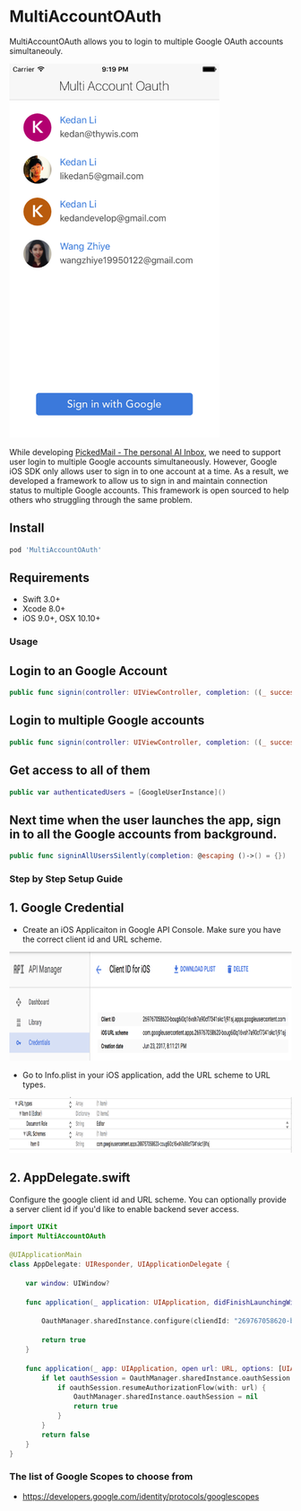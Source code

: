 # MultiAccountOAuth

MultiAccountOAuth allows you to login to multiple Google OAuth accounts simultaneouly. 

<img src="img/screenshot.png" width="375" height="667"/>

While developing [PickedMail - The personal AI Inbox](https://itunes.apple.com/us/app/pickedmail/id1244830423?mt=8), we need to support user login to multiple Google accounts simultaneously. However, Google iOS SDK only allows user to sign in to one account at a time. As a result, we developed a framework to allow us to sign in and maintain connection status to multiple Google accounts. This framework is open sourced to help others who struggling through the same problem.

## Install
```ruby
pod 'MultiAccountOAuth'
```

## Requirements
* Swift 3.0+
* Xcode 8.0+
* iOS 9.0+, OSX 10.10+

### Usage

## Login to an Google Account

```swift
public func signin(controller: UIViewController, completion: ((_ success: Bool, _ user: GoogleUserInstance?, _ error: String?) -> ())?)
```

## Login to multiple Google accounts

```swift
public func signin(controller: UIViewController, completion: ((_ success: Bool, _ user: GoogleUserInstance?, _ error: String?) -> ())?)
```

## Get access to all of them 

```swift
public var authenticatedUsers = [GoogleUserInstance]()
```

## Next time when the user launches the app, sign in to all the Google accounts from background.

```swift
public func signinAllUsersSilently(completion: @escaping ()->() = {})
```


### Step by Step Setup Guide

## 1. Google Credential

* Create an iOS Applicaiton in Google API Console. Make sure you have the correct client id and URL scheme.

<img src="img/instruction1.png" width="888" height="194"/>

* Go to Info.plist in your iOS application, add the URL scheme to URL types.

<img src="img/instruction2.png" width="1080" height="99"/>

## 2. AppDelegate.swift

Configure the google client id and URL scheme. You can optionally provide a server client id if you'd like to enable backend sever access.

```swift
import UIKit
import MultiAccountOAuth

@UIApplicationMain
class AppDelegate: UIResponder, UIApplicationDelegate {

    var window: UIWindow?

    func application(_ application: UIApplication, didFinishLaunchingWithOptions launchOptions: [UIApplicationLaunchOptionsKey: Any]?) -> Bool {

        OauthManager.sharedInstance.configure(cliendId: "269767058620-boug6i0q16vsh7a90cf7341skc1j91sj.apps.googleusercontent.com", scope: ["email"], urlScheme: "com.googleusercontent.apps.269767058620-boug6i0q16vsh7a90cf7341skc1j91sj", serverCliendId: nil)

        return true
    }

    func application(_ app: UIApplication, open url: URL, options: [UIApplicationOpenURLOptionsKey : Any] = [:]) -> Bool {
        if let oauthSession = OauthManager.sharedInstance.oauthSession {
            if oauthSession.resumeAuthorizationFlow(with: url) {
                OauthManager.sharedInstance.oauthSession = nil
                return true
            }
        }
        return false
    }
}

```

### The list of Google Scopes to choose from

* https://developers.google.com/identity/protocols/googlescopes


